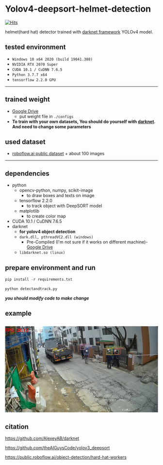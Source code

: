 # Yolov4-deepsort-helmet-detection
[![Hits](https://hits.seeyoufarm.com/api/count/incr/badge.svg?url=https%3A%2F%2Fgithub.com%2Fincheon-kim%2Fyolov4-deepsort-helmet-detection)](https://hits.seeyoufarm.com)

helmet(hard hat) detector trained with [darknet framework](https://github.com/AlexeyAB/darknet) YOLOv4 model.

## tested environment
- `Windows 10 x64 2020 (build 19041.388)`
- `NVIDIA RTX 2070 Super`
- `CUDA 10.1 / CuDNN 7.6.5`
- `Python 3.7.7 x64`
- `tensorflow 2.2.0 GPU`

---

## trained weight
- [Google Drive](https://drive.google.com/file/d/1uOWZGx1oR1bRwp_mnvxobaXZcWs1X9ar)
    - put weight file in `./configs`
- **To train with your own datasets, You should do yourself with [darknet](https://github.com/AlexeyAB/darknet). And need to change some parameters**


## used dataset
- [roboflow.ai public dataset](https://public.roboflow.ai/object-detection/hard-hat-workers) \+ about 100 images

---

## dependencies
- python
    - opencv-python, numpy, scikit-image
        - to draw boxes and texts on image
    - tensorflow 2.2.0
        - to track object with DeepSORT model
    - matplotlib
        - to create color map
- CUDA 10.1 / CuDNN 7.6.5
- darknet
    - **for yolov4 object detection**
    - `dark.dll, pthreadVC2.dll (windows)`
        - Pre-Compiled (I'm not sure if it works on different machine)- [Google Drive](https://drive.google.com/file/d/1D3bYPyGgWUZavLsDh5SyU0yyPqW-5xiC)
    - `libdarknet.so (linux)`


## prepare environment and run
```python
pip install -r requirements.txt
```

```python
python detectandtrack.py
```
***you should modify code to make change***



## example
![](example.gif)
---

## citation
https://github.com/AlexeyAB/darknet

https://github.com/theAIGuysCode/yolov3_deepsort

https://public.roboflow.ai/object-detection/hard-hat-workers
